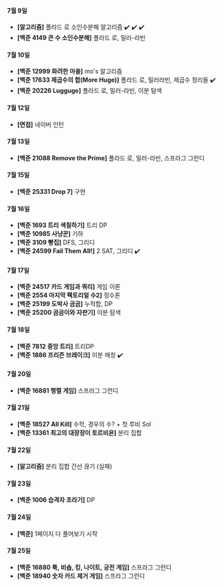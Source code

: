 #### 7월 9일

- **[알고리즘]** 폴라드 로 소인수분해 알고리즘 :heavy_check_mark: :heavy_check_mark: :heavy_check_mark:
- **[백준 4149 큰 수 소인수분해]** 폴라드 로, 밀러-라빈

#### 7월 10일

- **[백준 12999 화려한 마을]** mo's 알고리즘
- **[백준 17633 제곱수의 합(More Huge)]** 폴라드 로, 밀러라빈, 제곱수 정리들 :heavy_check_mark:
- **[백준 20226 Lugguge]** 폴라드 로, 밀러-라빈, 이분 탐색 

#### 7월 12일

- **[면접]** 네이버 인턴

#### 7월 13일

- **[백준 21088 Remove the Prime]** 폴라드 로, 밀러-라빈, 스프라그 그런디

#### 7월 15일

- **[백준 25331 Drop 7]** 구현

#### 7월 16일

- **[백준 1693 트리 색칠하기]** 트리 DP
- **[백준 10985 사냥꾼]** 기하
- **[백준 3109 빵집]** DFS, 그리디
- **[백준 24599 Fail Them All!]** 2 SAT, 그리디 :heavy_check_mark:

#### 7월 17일

- **[백준 24517 카드 게임과 쿼리]** 게임 이론
- **[백준 2554 마지막 팩토리얼 수2]** 정수론
- **[백준 25199 도박사 곰곰]** 누적합, DP
- **[백준 25200 곰곰이와 자판기]** 이분 탐색

#### 7월 18일

- **[백준 7812 중앙 트리]** 트리DP
- **[백준 1886 프리즌 브레이크]** 이분 매칭 :heavy_check_mark:

#### 7월 20일

- **[백준 16881 행렬 게임]** 스프라그 그런디

#### 7월 21일

- **[백준 18527 All Kill]** 수학, 경우의 수? + 첫 루비 Sol
- **[백준 13361 최고의 대장장이 토르비욘]** 분리 집합

#### 7월 22일

- **[알고리즘]** 분리 집합 간선 끊기 (실패)

#### 7월 23일

- **[백준 1006 습격자 초라기]** DP

#### 7월 24일

- **[백준]** 1페이지 다 풀어보기 시작

#### 7월 25일

- **[백준 16880 룩, 비숍, 킹, 나이트, 궁전 게임]** 스프라그 그런디
- **[백준 18940 숫자 카드 제거 게임]** 스프라그 그런디
